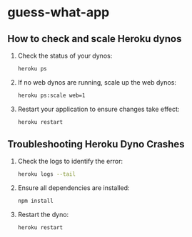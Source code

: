 # guess-what-app

## How to check and scale Heroku dynos

1. Check the status of your dynos:
    ```sh
    heroku ps
    ```

2. If no web dynos are running, scale up the web dynos:
    ```sh
    heroku ps:scale web=1
    ```

3. Restart your application to ensure changes take effect:
    ```sh
    heroku restart
    ```

## Troubleshooting Heroku Dyno Crashes

1. Check the logs to identify the error:
    ```sh
    heroku logs --tail
    ```

2. Ensure all dependencies are installed:
    ```sh
    npm install
    ```

3. Restart the dyno:
    ```sh
    heroku restart
    ```
